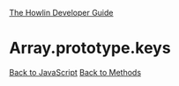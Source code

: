 [The Howlin Developer Guide](/index.md)



Array.prototype.keys
====================

[Back to JavaScript](../index.md)
[Back to Methods](../methods.md)




